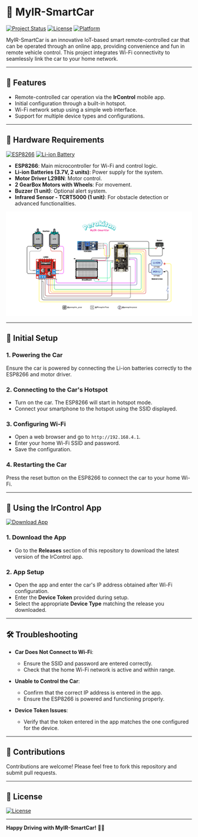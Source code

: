 # 🌟 MyIR-SmartCar

[![Project Status](https://img.shields.io/badge/Project-Active-brightgreen?style=for-the-badge)](https://github.com/your-repo) [![License](https://img.shields.io/badge/License-MIT-blue?style=for-the-badge)](LICENSE) [![Platform](https://img.shields.io/badge/Platform-IoT-orange?style=for-the-badge)](https://www.espressif.com/en/products/socs/esp8266)

MyIR-SmartCar is an innovative IoT-based smart remote-controlled car that can be operated through an online app, providing convenience and fun in remote vehicle control. This project integrates Wi-Fi connectivity to seamlessly link the car to your home network.

---

## 🚗 **Features**

- Remote-controlled car operation via the **IrControl** mobile app.
- Initial configuration through a built-in hotspot.
- Wi-Fi network setup using a simple web interface.
- Support for multiple device types and configurations.

---

## 🧰 **Hardware Requirements**

[![ESP8266](https://img.shields.io/badge/ESP8266-Supported-blue?style=for-the-badge)](https://www.espressif.com/en/products/socs/esp8266) [![Li-ion Battery](https://img.shields.io/badge/Battery-Li--ion%203.7V-red?style=for-the-badge)](https://example.com)

- **ESP8266**: Main microcontroller for Wi-Fi and control logic.
- **Li-ion Batteries (3.7V, 2 units)**: Power supply for the system.
- **Motor Driver L298N**: Motor control.
- **2 GearBox Motors with Wheels**: For movement.
- **Buzzer (1 unit)**: Optional alert system.
- **Infrared Sensor - TCRT5000 (1 unit)**: For obstacle detection or advanced functionalities.

![image](https://raw.githubusercontent.com/DiazIrfandi/MyIR-SmartCar/refs/heads/main/SmartCar.png)

---

## 🚀 **Initial Setup**

### 1. **Powering the Car**
Ensure the car is powered by connecting the Li-ion batteries correctly to the ESP8266 and motor driver.

### 2. **Connecting to the Car's Hotspot**
- Turn on the car. The ESP8266 will start in hotspot mode.
- Connect your smartphone to the hotspot using the SSID displayed.

### 3. **Configuring Wi-Fi**
- Open a web browser and go to `http://192.168.4.1`.
- Enter your home Wi-Fi SSID and password.
- Save the configuration.

### 4. **Restarting the Car**
Press the reset button on the ESP8266 to connect the car to your home Wi-Fi.

---

## 📱 **Using the IrControl App**

[![Download App](https://img.shields.io/badge/Download-IrControl-blue?style=for-the-badge)](https://github.com/DiazIrfandi/MyIR-SmartCar/releases/tag/v1.0.0)

### 1. **Download the App**
- Go to the **Releases** section of this repository to download the latest version of the IrControl app.

### 2. **App Setup**
- Open the app and enter the car's IP address obtained after Wi-Fi configuration.
- Enter the **Device Token** provided during setup.
- Select the appropriate **Device Type** matching the release you downloaded.

---

## 🛠️ **Troubleshooting**

- **Car Does Not Connect to Wi-Fi**:
  - Ensure the SSID and password are entered correctly.
  - Check that the home Wi-Fi network is active and within range.

- **Unable to Control the Car**:
  - Confirm that the correct IP address is entered in the app.
  - Ensure the ESP8266 is powered and functioning properly.

- **Device Token Issues**:
  - Verify that the token entered in the app matches the one configured for the device.

---

## 🤝 **Contributions**
Contributions are welcome! Please feel free to fork this repository and submit pull requests.

---

## 📜 **License**
[![License](https://img.shields.io/badge/License-MIT-green?style=for-the-badge)](LICENSE)

---

**Happy Driving with MyIR-SmartCar!** 🚗✨

